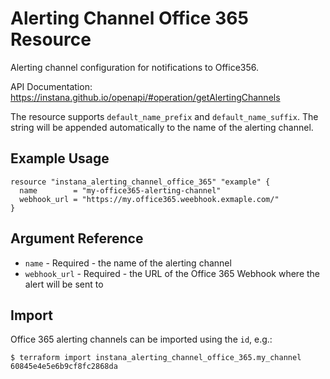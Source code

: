 # Alerting Channel Office 365 Resource

Alerting channel configuration for notifications to Office356.

API Documentation: <https://instana.github.io/openapi/#operation/getAlertingChannels>

The resource supports `default_name_prefix` and `default_name_suffix`. The string will be appended automatically
to the name of the alerting channel.

## Example Usage

```hcl
resource "instana_alerting_channel_office_365" "example" {
  name        = "my-office365-alerting-channel"
  webhook_url = "https://my.office365.weebhook.exmaple.com/"
}
```

## Argument Reference

* `name` - Required - the name of the alerting channel
* `webhook_url` - Required - the URL of the Office 365 Webhook where the alert will be sent to

## Import

Office 365 alerting channels can be imported using the `id`, e.g.:

```
$ terraform import instana_alerting_channel_office_365.my_channel 60845e4e5e6b9cf8fc2868da
```
